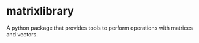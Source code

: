 # matrixlibrary

A python package that provides tools to perform operations with matrices and vectors.
